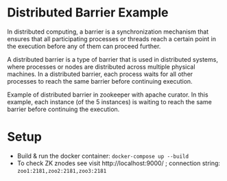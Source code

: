 

# Distributed Barrier Example
In distributed computing, a barrier is a synchronization mechanism that ensures that all participating processes or threads reach a certain point in the execution before any of them can proceed further.

A distributed barrier is a type of barrier that is used in distributed systems, where processes or nodes are distributed across multiple physical machines. In a distributed barrier, each process waits for all other processes to reach the same barrier before continuing execution.

Example of distributed barrier in zookeeper with apache curator. In this example, each instance (of the 5 instances) is waiting to reach the same barrier before continuing the execution.

# Setup
- Build & run the docker container:
  ```docker-compose up --build```
- To check ZK znodes see visit http://localhost:9000/ ; connection string: `zoo1:2181,zoo2:2181,zoo3:2181`

